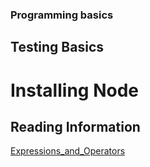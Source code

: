 ### Programming basics

## Testing Basics

# Installing Node

## Reading Information

[Expressions_and_Operators](https://developer.mozilla.org/en-US/docs/Web/JavaScript/Guide/Expressions_and_Operators)
